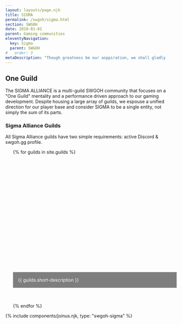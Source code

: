 ```yaml
---
layout: layouts/page.njk
title: SIGMA
permalink: /swgoh/sigma.html
section: SWGOH
date: 2018-01-01
parent: Gaming communities
eleventyNavigation:
  key: Sigma
  parent: SWGOH
#   order: 3
metaDescription: "Though greatness be our asppiration, we shall gladly settle on conquest until our destiny is revealed."
---
```


## One Guild

The SIGMA ALLIANCE is a multi-guild SWGOH community that focuses on a "One Guild" mentality and a performance driven approach to our gaming development.  Despite housing a large array of guilds, we espouse a unified direction for our player base and consider SIGMA to be a single entity, not simply the sum of its parts. 

### Sigma Alliance Guilds

All Sigma Alliance guilds have two simple requirements: active Discord & swgoh.gg profile.

<ul>
{% for guilds in site.guilds  %}
      <li style="list-style: none; position: relative; margin-top: 0; padding-top: 0; margin-bottom: 3rem;">
        <a href=" {{ guilds.url }} " style="background: url({{ guilds.guild-photo }}) no-repeat bottom center; 
  background-size: cover;
  display: block;
  width: 100%;
  height: 26rem;">
			<p style="position: absolute; bottom: 0;  margin-bottom: 0; padding: 1rem; background-color: rgba(0,0,0,.5); width: 100%; color: white;">{{ guilds.short-description }}</p>
		</a>
      </li>
{% endfor %}
</ul>


{% include components/joinus.njk, type: "swgoh-sigma" %}